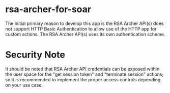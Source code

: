 # rsa-archer-for-soar
The initial primary reason to develop this app is the RSA Archer API(s) does not support HTTP Basic Authentication to allow use of the HTTP app for custom actions. The RSA Archer API(s) uses its own authentication scheme.

# Security Note
It should be noted that RSA Archer API credentials can be exposed within the user space for the "get session token" and "terminate session" actions; so it is recommended to implement the proper access controls depending on your use case.
